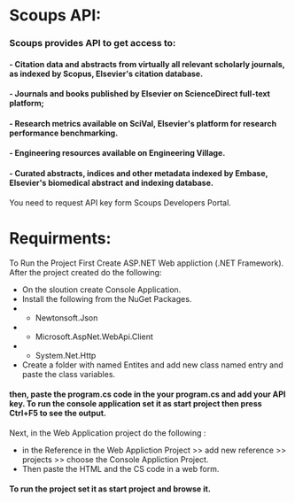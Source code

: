 # Scoups API:
### Scoups provides API to get access to:
#### - Citation data and abstracts from virtually all relevant scholarly journals, as indexed by Scopus, Elsevier's citation database.
#### - Journals and books published by Elsevier on ScienceDirect full-text platform;
#### - Research metrics available on SciVal, Elsevier's platform for research performance benchmarking.
#### - Engineering resources available on Engineering Village.
#### - Curated abstracts, indices and other metadata indexed by Embase, Elsevier's biomedical abstract and indexing database.
You need to request API key form Scoups Developers Portal.
# Requirments:

To Run the Project First Create ASP.NET Web appliction (.NET Framework). After the project created do the following:
- On the sloution create Console Application.
- Install the following from the NuGet Packages. 
- - Newtonsoft.Json
- - Microsoft.AspNet.WebApi.Client
- - System.Net.Http
- Create a folder with named Entites and add new class named entry and paste the class variables.
#### then, paste the program.cs code in the your program.cs and add your API key. To run the console application set it as start project then press Ctrl+F5 to see the output.
Next, in the Web Application project do the following :
- in the Reference in the Web Appliction Project >> add new reference >> projects >> choose the Console Appliction Project.
- Then paste the HTML and the CS code in a web form.
#### To run the project set it as start project and browse it.




